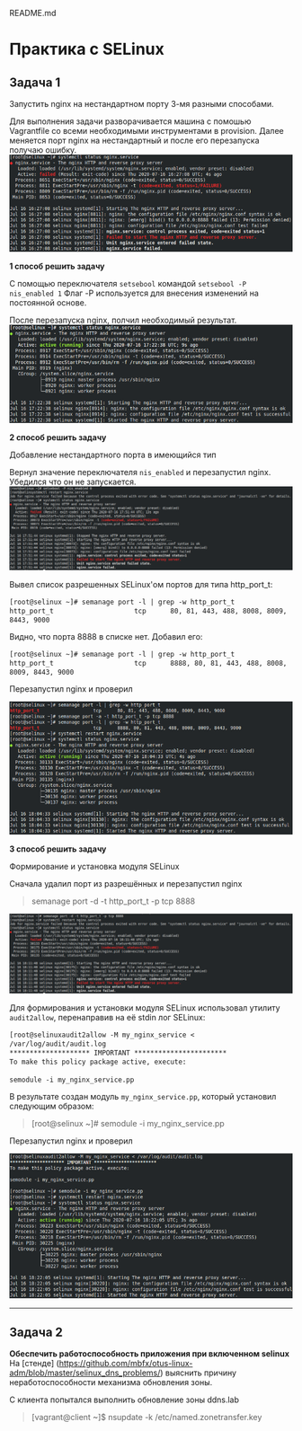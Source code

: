 README.md
# Практика с SELinux

## Задача 1

Запустить nginx на нестандартном порту 3-мя разными способами.

Для выполнения задачи разворачивается машина с помошью Vagrantfile со всеми необходимыми инструментами в provision.
Далее меняется порт nginx на нестандартный и после его перезапуска получаю ошибку.
![Ошибка](screenshots/1.png)

**1 способ решить задачу**

C помощью переключателя `setsebool` командой `setsebool -P nis_enabled 1` Флаг -P используется для внесения изменений на постоянной основе.

После перезапуска nginx, полчил необходимый результат.
![2](screenshots/2.png)

**2 способ решить задачу**

Добавление нестандартного порта в имеющийся тип

Вернул значение переключателя `nis_enabled` и перезапустил nginx. Убедился что он не запускается.
![3](screenshots/3.png)

Вывел список разрешенных SELinux'ом портов для типа http_port_t:

```
[root@selinux ~]# semanage port -l | grep -w http_port_t
http_port_t                    tcp      80, 81, 443, 488, 8008, 8009, 8443, 9000
```

Видно, что порта 8888 в списке нет. Добавил его:

```
[root@selinux ~]# semanage port -l | grep -w http_port_t
http_port_t                    tcp      8888, 80, 81, 443, 488, 8008, 8009, 8443, 9000
```

Перезапустил nginx и проверил

![4](screenshots/4.png)

**3 способ решить задачу**

Формирование и установка модуля SELinux

Сначала удалил порт из разрешённых и перезапустил nginx

> semanage port -d -t http_port_t -p tcp 8888

![5](screenshots/5.png)

Для формирования и установки модуля SELinux использовал утилиту `audit2allow`, перенаправив на её stdin лог SELinux:

```
[root@selinuxaudit2allow -M my_nginx_service < /var/log/audit/audit.log
******************** IMPORTANT ***********************
To make this policy package active, execute:

semodule -i my_nginx_service.pp
```

В результате создан модуль `my_nginx_service.pp`, который установил следующим образом:

>[root@selinux ~]# semodule -i my_nginx_service.pp

Перезапустил nginx и проверил

![6](screenshots/6.png)

___

## Задача 2

**Обеспечить работоспособность приложения при включенном selinux**
На [стенде] (https://github.com/mbfx/otus-linux-adm/blob/master/selinux_dns_problems/) выяснить причину неработоспособности механизма обновления зоны.

С клиента попытался выполнить обновление зоны ddns.lab

>[vagrant@client ~]$ nsupdate -k /etc/named.zonetransfer.key

